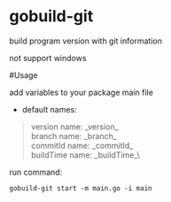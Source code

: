 # gobuild-git
build program version with git information

not support windows

#Usage

add variables to your package main file

* default names:
>version name: \_version_\
>branch name: \_branch_\
>commitId name: \_commitId_\
>buildTime name: \_buildTime_\

run command: 

`gobuild-git start -m main.go -i main`